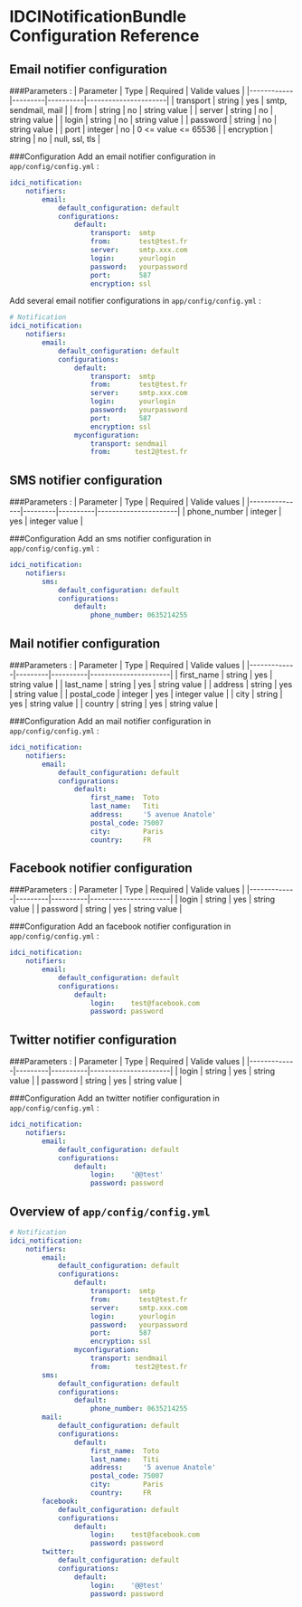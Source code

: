 IDCINotificationBundle Configuration Reference
==============================================

Email notifier configuration
----------------------------

###Parameters :
| Parameter  | Type    | Required | Valide values        |
|------------|---------|----------|----------------------|
| transport  | string  | yes      | smtp, sendmail, mail |
| from       | string  | no       | string value         |
| server     | string  | no       | string value         |
| login      | string  | no       | string value         |
| password   | string  | no       | string value         |
| port       | integer | no       | 0 <= value <= 65536  |
| encryption | string  | no       | null, ssl, tls       |

###Configuration
Add an email notifier configuration in `app/config/config.yml` :
```yml
idci_notification:
    notifiers:
        email:
            default_configuration: default
            configurations:
                default:
                    transport:  smtp
                    from:       test@test.fr
                    server:     smtp.xxx.com
                    login:      yourlogin
                    password:   yourpassword
                    port:       587
                    encryption: ssl
```
Add several email notifier configurations in `app/config/config.yml` :
```yml
# Notification
idci_notification:
    notifiers:
        email:
            default_configuration: default
            configurations:
                default:
                    transport:  smtp
                    from:       test@test.fr
                    server:     smtp.xxx.com
                    login:      yourlogin
                    password:   yourpassword
                    port:       587
                    encryption: ssl
                myconfiguration:
                    transport: sendmail
                    from:      test2@test.fr
```

SMS notifier configuration
--------------------------

###Parameters :
| Parameter     | Type    | Required | Valide values        |
|---------------|---------|----------|----------------------|
| phone_number  | integer | yes      | integer value        |

###Configuration
Add an sms notifier configuration in `app/config/config.yml` :
```yml
idci_notification:
    notifiers:
        sms:
            default_configuration: default
            configurations:
                default:
                    phone_number: 0635214255
```

Mail notifier configuration
---------------------------

###Parameters :
| Parameter   | Type    | Required | Valide values        |
|-------------|---------|----------|----------------------|
| first_name  | string  | yes      | string value         |
| last_name   | string  | yes      | string value         |
| address     | string  | yes      | string value         |
| postal_code | integer | yes      | integer value        |
| city        | string  | yes      | string value         |
| country     | string  | yes      | string value         |

###Configuration
Add an mail notifier configuration in `app/config/config.yml` :
```yml
idci_notification:
    notifiers:
        email:
            default_configuration: default
            configurations:
                default:
                    first_name:  Toto
                    last_name:   Titi
                    address:     '5 avenue Anatole'
                    postal_code: 75007
                    city:        Paris
                    country:     FR
```

Facebook notifier configuration
-------------------------------

###Parameters :
| Parameter   | Type    | Required | Valide values        |
|-------------|---------|----------|----------------------|
| login       | string  | yes      | string value         |
| password    | string  | yes      | string value         |

###Configuration
Add an facebook notifier configuration in `app/config/config.yml` :
```yml
idci_notification:
    notifiers:
        email:
            default_configuration: default
            configurations:
                default:
                    login:    test@facebook.com
                    password: password
```

Twitter notifier configuration
------------------------------

###Parameters :
| Parameter   | Type    | Required | Valide values        |
|-------------|---------|----------|----------------------|
| login       | string  | yes      | string value         |
| password    | string  | yes      | string value         |

###Configuration
Add an twitter notifier configuration in `app/config/config.yml` :
```yml
idci_notification:
    notifiers:
        email:
            default_configuration: default
            configurations:
                default:
                    login:    '@@test'
                    password: password
```

Overview of `app/config/config.yml`
-----------------------------------
```yml
# Notification
idci_notification:
    notifiers:
        email:
            default_configuration: default
            configurations:
                default:
                    transport:  smtp
                    from:       test@test.fr
                    server:     smtp.xxx.com
                    login:      yourlogin
                    password:   yourpassword
                    port:       587
                    encryption: ssl
                myconfiguration:
                    transport: sendmail
                    from:      test2@test.fr
        sms:
            default_configuration: default
            configurations:
                default:
                    phone_number: 0635214255
        mail:
            default_configuration: default
            configurations:
                default:
                    first_name:  Toto
                    last_name:   Titi
                    address:     '5 avenue Anatole'
                    postal_code: 75007
                    city:        Paris
                    country:     FR
        facebook:
            default_configuration: default
            configurations:
                default:
                    login:    test@facebook.com
                    password: password
        twitter:
            default_configuration: default
            configurations:
                default:
                    login:    '@@test'
                    password: password
```
